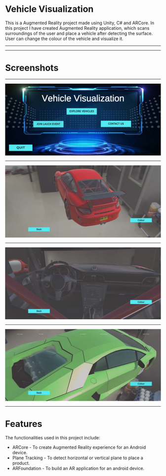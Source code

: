 # Vehicle Visualization

This is a Augmented Reality project made using Unity, C# and ARCore.
In this project I have created Augmented Reality application, which scans surroundings of the user and place a vehicle after detecting the surface. User can change the colour of the vehicle and visualize it.  
___
___
# Screenshots
___
![screenshot](/Screenshots/VeAR4.jpeg)
___
![screenshot](/Screenshots/VeAR2.jpeg)
___
![screenshot](/Screenshots/VeAR3.jpeg)
___
![screenshot](/Screenshots/VeAR1.jpeg)
___
# Features
The functionalities used in this project include:
  * ARCore - To create Augmented Reality experience for an Android device.
  * Plane Tracking - To detect horizontal or vertical plane to place a product.
  * ARFoundation - To build an AR application for an android device.



